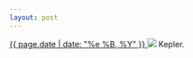 ```yaml
---
layout: post
---
```


<p>
  <a href="/305">
    <time>{{ page.date | date: "%e %B, %Y" }}</time>
  </a>
  <a href="/305"><img src="{{ site.assets_url }}/305.jpg"/></a>
  <span>Kepler.</span>
</p>
